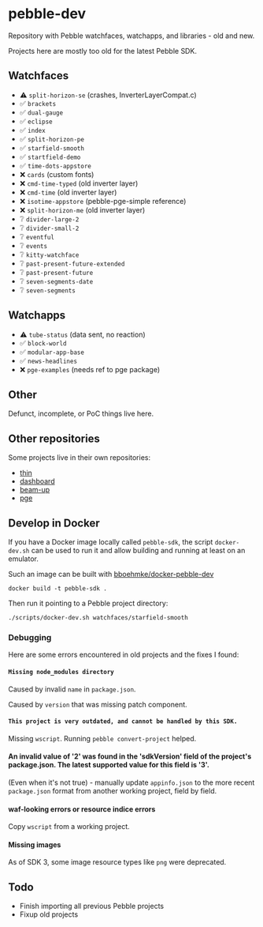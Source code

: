 # pebble-dev

Repository with Pebble watchfaces, watchapps, and libraries - old and new.

Projects here are mostly too old for the latest Pebble SDK.

## Watchfaces

* ⚠️ `split-horizon-se` (crashes, InverterLayerCompat.c)
* ✅ `brackets`
* ✅ `dual-gauge`
* ✅ `eclipse`
* ✅ `index`
* ✅ `split-horizon-pe`
* ✅ `starfield-smooth`
* ✅ `startfield-demo`
* ✅ `time-dots-appstore`
* ❌ `cards` (custom fonts)
* ❌ `cmd-time-typed` (old inverter layer)
* ❌ `cmd-time` (old inverter layer)
* ❌ `isotime-appstore` (pebble-pge-simple reference)
* ❌ `split-horizon-me` (old inverter layer)
* ❔ `divider-large-2`
* ❔ `divider-small-2`
* ❔ `eventful`
* ❔ `events`
* ❔ `kitty-watchface`
* ❔ `past-present-future-extended`
* ❔ `past-present-future`
* ❔ `seven-segments-date`
* ❔ `seven-segments`

## Watchapps

* ⚠️ `tube-status` (data sent, no reaction)
* ✅ `block-world`
* ✅ `modular-app-base`
* ✅ `news-headlines`
* ❌ `pge-examples` (needs ref to pge package)

## Other

Defunct, incomplete, or PoC things live here.

## Other repositories

Some projects live in their own repositories:

* [thin](https://github.com/C-D-Lewis/thin)
* [dashboard](https://github.com/C-D-Lewis/dashboard)
* [beam-up](https://github.com/C-D-Lewis/beam-up)
* [pge](https://github.com/C-D-Lewis/pge)

## Develop in Docker

If you have a Docker image locally called `pebble-sdk`, the script
`docker-dev.sh` can be used to run it and allow building and running at least on
an emulator.

Such an image can be built with
[bboehmke/docker-pebble-dev](https://github.com/bboehmke/docker-pebble-dev)

```
docker build -t pebble-sdk .
```

Then run it pointing to a Pebble project directory:

```
./scripts/docker-dev.sh watchfaces/starfield-smooth
```

### Debugging

Here are some errors encountered in old projects and the fixes I found:

#### `Missing node_modules directory`

Caused by invalid `name` in `package.json`.

Caused by `version` that was missing patch component.

#### `This project is very outdated, and cannot be handled by this SDK.`

Missing `wscript`. Running `pebble convert-project` helped.

#### An invalid value of '2' was found in the 'sdkVersion' field of the project's package.json. The latest supported value for this field is '3'.

(Even when it's not true) - manually update `appinfo.json` to the more recent `package.json` format from another working project, field by field.

#### waf-looking errors or resource indice errors

Copy `wscript` from a working project.

#### Missing images

As of SDK 3, some image resource types like `png` were deprecated.

## Todo

* Finish importing all previous Pebble projects
* Fixup old projects

